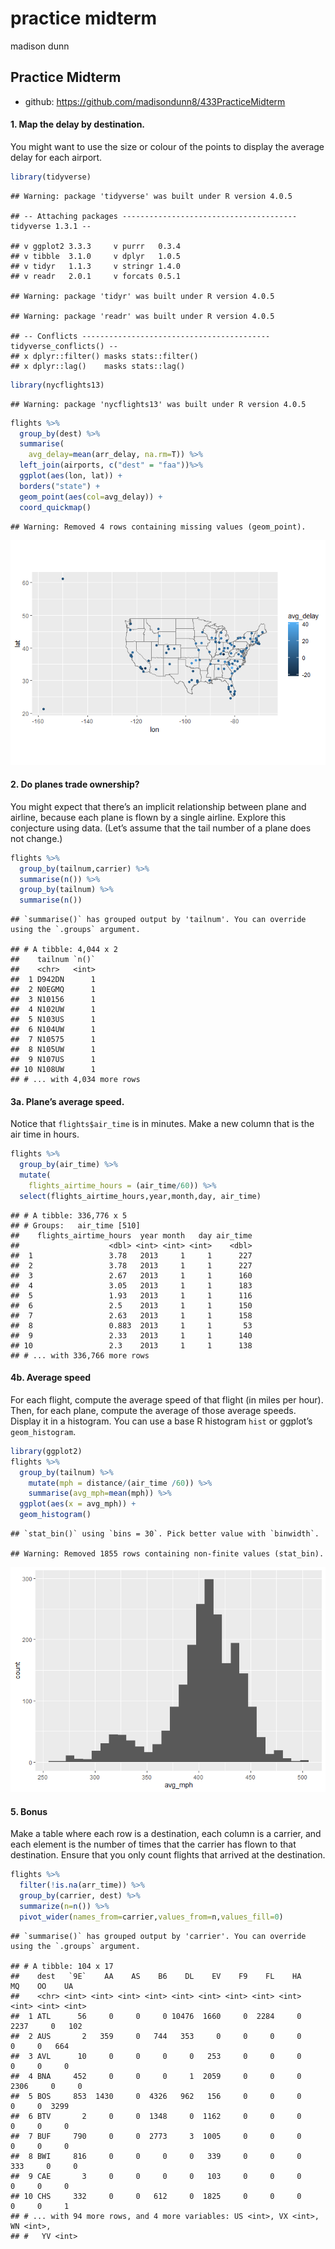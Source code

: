 practice midterm
================
madison dunn

## Practice Midterm

  - github: <https://github.com/madisondunn8/433PracticeMidterm>

#### 1\. Map the delay by destination.

You might want to use the size or colour of the points to display the
average delay for each
    airport.

``` r
library(tidyverse)
```

    ## Warning: package 'tidyverse' was built under R version 4.0.5

    ## -- Attaching packages --------------------------------------- tidyverse 1.3.1 --

    ## v ggplot2 3.3.3     v purrr   0.3.4
    ## v tibble  3.1.0     v dplyr   1.0.5
    ## v tidyr   1.1.3     v stringr 1.4.0
    ## v readr   2.0.1     v forcats 0.5.1

    ## Warning: package 'tidyr' was built under R version 4.0.5

    ## Warning: package 'readr' was built under R version 4.0.5

    ## -- Conflicts ------------------------------------------ tidyverse_conflicts() --
    ## x dplyr::filter() masks stats::filter()
    ## x dplyr::lag()    masks stats::lag()

``` r
library(nycflights13)
```

    ## Warning: package 'nycflights13' was built under R version 4.0.5

``` r
flights %>%
  group_by(dest) %>% 
  summarise(
    avg_delay=mean(arr_delay, na.rm=T)) %>% 
  left_join(airports, c("dest" = "faa"))%>% 
  ggplot(aes(lon, lat)) +
  borders("state") +
  geom_point(aes(col=avg_delay)) +
  coord_quickmap() 
```

    ## Warning: Removed 4 rows containing missing values (geom_point).

![](README_files/figure-gfm/unnamed-chunk-1-1.png)<!-- -->

#### 2\. Do planes trade ownership?

You might expect that there’s an implicit relationship between plane and
airline, because each plane is flown by a single airline. Explore this
conjecture using data. (Let’s assume that the tail number of a plane
does not change.)

``` r
flights %>% 
  group_by(tailnum,carrier) %>% 
  summarise(n()) %>% 
  group_by(tailnum) %>% 
  summarise(n())
```

    ## `summarise()` has grouped output by 'tailnum'. You can override using the `.groups` argument.

    ## # A tibble: 4,044 x 2
    ##    tailnum `n()`
    ##    <chr>   <int>
    ##  1 D942DN      1
    ##  2 N0EGMQ      1
    ##  3 N10156      1
    ##  4 N102UW      1
    ##  5 N103US      1
    ##  6 N104UW      1
    ##  7 N10575      1
    ##  8 N105UW      1
    ##  9 N107US      1
    ## 10 N108UW      1
    ## # ... with 4,034 more rows

#### 3a. Plane’s average speed.

Notice that `flights$air_time` is in minutes. Make a new column that is
the air time in hours.

``` r
flights %>% 
  group_by(air_time) %>% 
  mutate(
    flights_airtime_hours = (air_time/60)) %>% 
  select(flights_airtime_hours,year,month,day, air_time)
```

    ## # A tibble: 336,776 x 5
    ## # Groups:   air_time [510]
    ##    flights_airtime_hours  year month   day air_time
    ##                    <dbl> <int> <int> <int>    <dbl>
    ##  1                 3.78   2013     1     1      227
    ##  2                 3.78   2013     1     1      227
    ##  3                 2.67   2013     1     1      160
    ##  4                 3.05   2013     1     1      183
    ##  5                 1.93   2013     1     1      116
    ##  6                 2.5    2013     1     1      150
    ##  7                 2.63   2013     1     1      158
    ##  8                 0.883  2013     1     1       53
    ##  9                 2.33   2013     1     1      140
    ## 10                 2.3    2013     1     1      138
    ## # ... with 336,766 more rows

#### 4b. Average speed

For each flight, compute the average speed of that flight (in miles per
hour). Then, for each plane, compute the average of those average
speeds. Display it in a histogram. You can use a base R histogram `hist`
or ggplot’s `geom_histogram`.

``` r
library(ggplot2)
flights %>%
  group_by(tailnum) %>% 
    mutate(mph = distance/(air_time /60)) %>% 
    summarise(avg_mph=mean(mph)) %>% 
  ggplot(aes(x = avg_mph)) + 
  geom_histogram()
```

    ## `stat_bin()` using `bins = 30`. Pick better value with `binwidth`.

    ## Warning: Removed 1855 rows containing non-finite values (stat_bin).

![](README_files/figure-gfm/unnamed-chunk-4-1.png)<!-- -->

#### 5\. Bonus

Make a table where each row is a destination, each column is a carrier,
and each element is the number of times that the carrier has flown to
that destination. Ensure that you only count flights that arrived at the
destination.

``` r
flights %>% 
  filter(!is.na(arr_time)) %>% 
  group_by(carrier, dest) %>% 
  summarize(n=n()) %>% 
  pivot_wider(names_from=carrier,values_from=n,values_fill=0)
```

    ## `summarise()` has grouped output by 'carrier'. You can override using the `.groups` argument.

    ## # A tibble: 104 x 17
    ##    dest   `9E`    AA    AS    B6    DL    EV    F9    FL    HA    MQ    OO    UA
    ##    <chr> <int> <int> <int> <int> <int> <int> <int> <int> <int> <int> <int> <int>
    ##  1 ATL      56     0     0     0 10476  1660     0  2284     0  2237     0   102
    ##  2 AUS       2   359     0   744   353     0     0     0     0     0     0   664
    ##  3 AVL      10     0     0     0     0   253     0     0     0     0     0     0
    ##  4 BNA     452     0     0     0     1  2059     0     0     0  2306     0     0
    ##  5 BOS     853  1430     0  4326   962   156     0     0     0     0     0  3299
    ##  6 BTV       2     0     0  1348     0  1162     0     0     0     0     0     0
    ##  7 BUF     790     0     0  2773     3  1005     0     0     0     0     0     0
    ##  8 BWI     816     0     0     0     0   339     0     0     0   333     0     0
    ##  9 CAE       3     0     0     0     0   103     0     0     0     0     0     0
    ## 10 CHS     332     0     0   612     0  1825     0     0     0     0     0     1
    ## # ... with 94 more rows, and 4 more variables: US <int>, VX <int>, WN <int>,
    ## #   YV <int>
